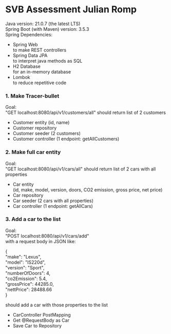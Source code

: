 # SVB Assessment Julian Romp

Java version: 21.0.7 (the latest LTS)  
Spring Boot (with Maven) version: 3.5.3  
Spring Dependencies:

* Spring Web  
  to make REST controllers
* Spring Data JPA  
  to interpret java methods as SQL
* H2 Database  
  for an in-memory database
* Lombok  
  to reduce repetitive code

### 1. Make Tracer-bullet

Goal:  
"GET localhost:8080/api/v1/customers/all" should return list of 2 customers

* Customer entity (id, name)
* Customer repository
* Customer seeder (2 customers)
* Customer controller (1 endpoint: getAllCustomers)

### 2. Make full car entity

Goal:  
"GET localhost:8080/api/v1/cars/all" should return list of 2 cars with all properties

* Car entity  
  (id, make, model, version, doors, CO2 emission, gross price, net price)
* Car repository
* Car seeder (2 cars with all properties)
* Car controller (1 endpoint: getAllCars)

### 3. Add a car to the list

Goal:  
"POST localhost:8080/api/v1/cars/add"  
with a request body in JSON like:

{  
"make": "Lexus",  
"model": "IS220d",  
"version": "Sport",  
"numberOfDoors": 4,  
"co2Emission": 5.4,  
"grossPrice": 44285.0,  
"nettPrice": 28488.66  
}

should add a car with those properties to the list

* CarController PostMapping
* Get @RequestBody as Car
* Save Car to Repository
